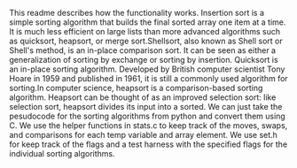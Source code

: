 This readme describes how the functionality works. Insertion sort is a simple sorting algorithm that builds the final sorted array one item at a time. It is much less efficient on large lists than more advanced algorithms such as quicksort, heapsort, or merge sort.Shellsort, also known as Shell sort or Shell's method, is an in-place comparison sort. It can be seen as either a generalization of sorting by exchange or sorting by insertion. Quicksort is an in-place sorting algorithm. Developed by British computer scientist Tony Hoare in 1959 and published in 1961, it is still a commonly used algorithm for sorting.In computer science, heapsort is a comparison-based sorting algorithm. Heapsort can be thought of as an improved selection sort: like selection sort, heapsort divides its input into a sorted. We can just take the pesudocode for the sorting algorithms from python and convert them using C. We use the helper functions in stats.c to keep track of the moves, swaps, and comparisons for each temp variable and array element. We use set.h for keep track of the flags and a test harness with the specified flags for the individual sorting algorithms.
